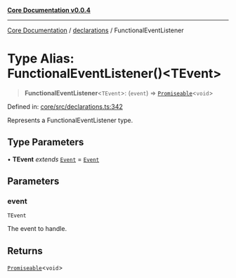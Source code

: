 [**Core Documentation v0.0.4**](../../README.md)

***

[Core Documentation](../../modules.md) / [declarations](../README.md) / FunctionalEventListener

# Type Alias: FunctionalEventListener()\<TEvent\>

> **FunctionalEventListener**\<`TEvent`\>: (`event`) => [`Promiseable`](Promiseable.md)\<`void`\>

Defined in: [core/src/declarations.ts:342](https://github.com/stonemjs/core/blob/e4675fc5d1a8e120fdb4d54e226a2496fdda3681/src/declarations.ts#L342)

Represents a FunctionalEventListener type.

## Type Parameters

• **TEvent** *extends* [`Event`](../../events/Event/classes/Event.md) = [`Event`](../../events/Event/classes/Event.md)

## Parameters

### event

`TEvent`

The event to handle.

## Returns

[`Promiseable`](Promiseable.md)\<`void`\>

